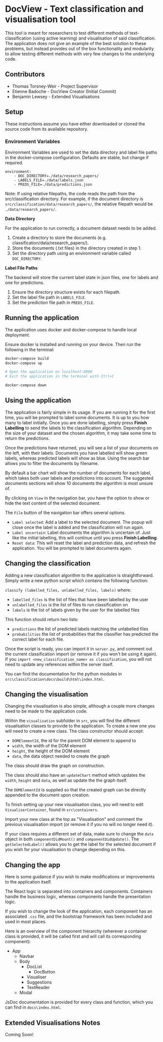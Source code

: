 # DocView - Text classification and visualisation tool

This tool is meant for researchers to test different methods of text-classification (using active learning) and visualisation of said classification. The application does not give an example of the best solution to these problems, but instead provides out of the box functionality and modularity to allow testing different methods with very few changes to the underlying code.

## Contributors
- Thomas Torsney-Weir - Project Supervisor
- Etienne Badoche - DocView Creator (Initial Commit)
- Benjamin Lewsey - Extended Visualisations

## Setup

These instructions assume you have either downloaded or cloned the source code from its available repository.

### Environment Variables

Environment Variables are used to set the data directory and label file paths in the docker-compose configuration. Defaults are stable, but change if required.

```
environment: 
    - DOC_DIRECTORY=./data/research_papers/
    - LABELS_FILE=./data/labels.json
    - PREDS_FILE=./data/predictions.json
```

Note: If using relative filepaths, the code reads the path from the src/classification directory. For example, if the document directory is `src/classification/data/research_papers/`, the relative filepath would be `./data/research_papers/`.

**Data Directory**

For the application to run correctly, a document dataset needs to be added. 

1. Create a directory to store the documents (e.g. classification/data/research_papers/).
2. Store the documents (.txt files) in the directory created in step 1.
2. Set the directory path using an environment variable called `DOC_DIRECTORY`.

**Label File Paths**

The backend will store the current label state in json files, one for labels and one for predictions.

1. Ensure the directory structure exists for each filepath.
2. Set the label file path in `LABELS_FILE`.
3. Set the prediction file path in `PREDS_FILE`.

## Running the application

The application uses docker and docker-compose to handle local deployment.

Ensure docker is installed and running on your device. Then run the following in the terminal:

``` bash
docker-compose build
docker-compose up

# Open the application on localhost:8000
# Exit the application in the terminal with Ctrl+C

docker-compose down
```

## Using the application

The application is fairly simple in its usage. If you are running it for the first time, you will be prompted to label some documents. It is up to you how many to label initially. Once you are done labelling, simply press **Finish Labelling** to send the labels to the classification algorithm. Depending on the size of your dataset and the chosen algorithm, it may take some time to return the predictions. 

Once the predictions have returned, you will see a list of your documents on the left, with their labels. Documents you have labelled will show green labels, whereas predicted labels will show as blue. Using the search bar allows you to filter the documents by filename.

By default a bar chart will show the number of documents for each label, which takes both user labels and predictions into account. The suggested documents sections will show 10 documents the algorithm is most unsure of.

By clicking on `View` in the navigation bar, you have the option to show or hide the text content of the selected document.

The `File` button of the navigation bar offers several options.

- `Label selected`: Add a label to the selected document. The popup will close once the label is added and the classification will run again.
- `Label uncertain`: Label documents the algorithm is uncertain of. Just like the initial labelling, this will continue until you press **Finish Labelling**.
- `Reset data`: This will reset the label and prediction data, and refresh the application. You will be prompted to label documents again.

## Changing the classification

Adding a new classification algorithm to the application is straightforward. Simply write a new python script which contains the following function:

`classify (labelled_files, unlabelled_files, labels)` where:

- `labelled_files` is the list of files that have been labelled by the user
- `unlabelled_files` is the list of files to run classification on
- `labels` is the list of labels given by the user for the labelled files

This function should return two lists:

- `predictions` the list of predicted labels matching the unlabelled files
- `probabilities` the list of probabilities that the classifier has predicted the correct label for each file.

Once the script is ready, you can import it in `server.py`, and comment out the current classification import (or remove it if you won't be using it again). If you `import <new_classification_name> as classification`, you will not need to update any references within the server itself.

You can find the documentation for the python modules in `src\classification\docs\build\html\index.html`.

## Changing the visualisation

Changing the visualisation is also simple, although a couple more changes need to be made to the application code.

Within the `visualisation` subfolder in `src`, you will find the different visualisation classes to provide to the application. To create a new one you will need to create a new class. The class constructor should accept:

- `DOMElementId`, the id for the parent DOM element to append to
- `width`, the width of the DOM element
- `height`, the height of the DOM element
- `data`, the data object needed to create the graph

The class should draw the graph on construction.

The class should also have an `updateChart` method which updates the `width`, `height` and `data`, as well as update the the graph itself.

The `DOMElementId` is supplied so that the created graph can be directly appended to the document upon creation. 

To finish setting up your new visualisation class, you will need to edit `VisualiserContainer`, found in `src\containers`.

Import your new class at the top as "Visualisation" and comment the previous visualisation import (or remove it if you no will no longer need it).

If your class requires a different set of data, make sure to change the `data` object in both `componentDidMount()` and `componentDidUpdate()`. The `getSelectedLabel()` allows you to get the label for the selected document if you wish for your visualisation to change depending on this.

## Changing the app

Here is some guidance if you wish to make modifications or improvements to the application itself.

The React logic is separated into containers and components. Containers handle the business logic, whereas components handle the presentation logic.

If you wish to change the look of the application, each component has an associated `.css` file, and the bootstrap framework has been included and used in most places. 

Here is an overview of the component hierarchy (wherever a container class is provided, it will be called first and will call its corresponding component):

- App
    - Navbar
    - Body
        - DocList
            - DocButton
        - Visualiser
        - Suggestions
        - TextReader
    - Modal

JsDoc documentation is provided for every class and function, which you can find in `docs\index.html`.

## Extended Visualisations Notes

Coming Soon!